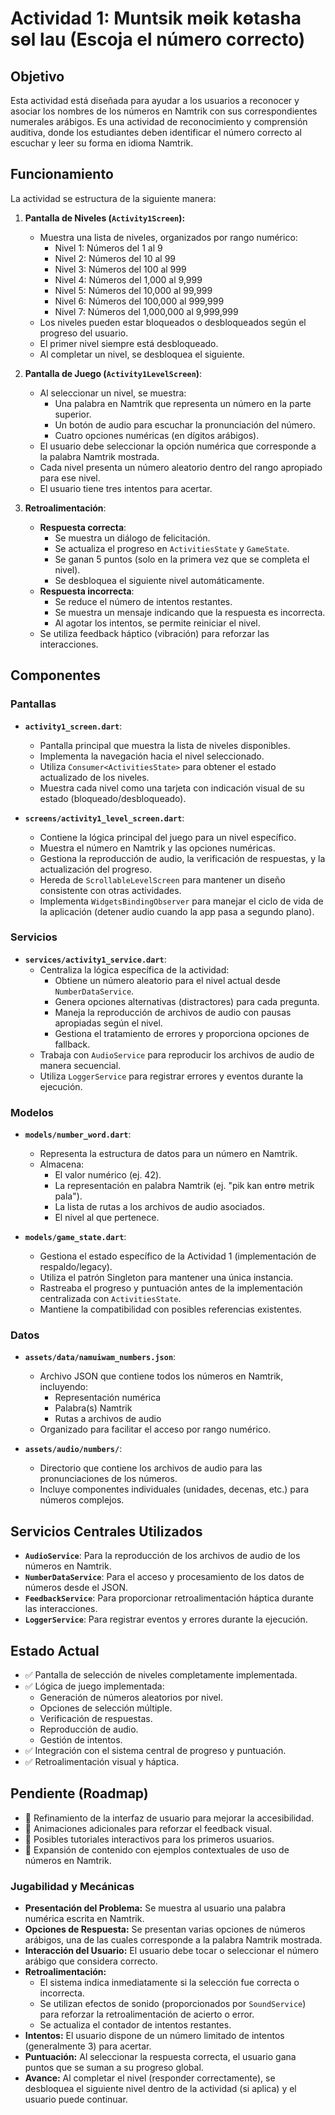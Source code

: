 # Actividad 1: Muntsik mөik kөtasha sөl lau (Escoja el número correcto)

## Objetivo

Esta actividad está diseñada para ayudar a los usuarios a reconocer y asociar los nombres de los números en Namtrik con sus correspondientes numerales arábigos. Es una actividad de reconocimiento y comprensión auditiva, donde los estudiantes deben identificar el número correcto al escuchar y leer su forma en idioma Namtrik.

## Funcionamiento

La actividad se estructura de la siguiente manera:

1. **Pantalla de Niveles (`Activity1Screen`):** 
   * Muestra una lista de niveles, organizados por rango numérico:
     * Nivel 1: Números del 1 al 9
     * Nivel 2: Números del 10 al 99
     * Nivel 3: Números del 100 al 999
     * Nivel 4: Números del 1,000 al 9,999
     * Nivel 5: Números del 10,000 al 99,999
     * Nivel 6: Números del 100,000 al 999,999
     * Nivel 7: Números del 1,000,000 al 9,999,999
   * Los niveles pueden estar bloqueados o desbloqueados según el progreso del usuario.
   * El primer nivel siempre está desbloqueado.
   * Al completar un nivel, se desbloquea el siguiente.

2. **Pantalla de Juego (`Activity1LevelScreen`)**:
   * Al seleccionar un nivel, se muestra:
     * Una palabra en Namtrik que representa un número en la parte superior.
     * Un botón de audio para escuchar la pronunciación del número.
     * Cuatro opciones numéricas (en dígitos arábigos).
   * El usuario debe seleccionar la opción numérica que corresponde a la palabra Namtrik mostrada.
   * Cada nivel presenta un número aleatorio dentro del rango apropiado para ese nivel.
   * El usuario tiene tres intentos para acertar.

3. **Retroalimentación**:
   * **Respuesta correcta**: 
     * Se muestra un diálogo de felicitación.
     * Se actualiza el progreso en `ActivitiesState` y `GameState`.
     * Se ganan 5 puntos (solo en la primera vez que se completa el nivel).
     * Se desbloquea el siguiente nivel automáticamente.
   * **Respuesta incorrecta**: 
     * Se reduce el número de intentos restantes.
     * Se muestra un mensaje indicando que la respuesta es incorrecta.
     * Al agotar los intentos, se permite reiniciar el nivel.
   * Se utiliza feedback háptico (vibración) para reforzar las interacciones.

## Componentes

### Pantallas

* **`activity1_screen.dart`**: 
  * Pantalla principal que muestra la lista de niveles disponibles.
  * Implementa la navegación hacia el nivel seleccionado.
  * Utiliza `Consumer<ActivitiesState>` para obtener el estado actualizado de los niveles.
  * Muestra cada nivel como una tarjeta con indicación visual de su estado (bloqueado/desbloqueado).

* **`screens/activity1_level_screen.dart`**: 
  * Contiene la lógica principal del juego para un nivel específico.
  * Muestra el número en Namtrik y las opciones numéricas.
  * Gestiona la reproducción de audio, la verificación de respuestas, y la actualización del progreso.
  * Hereda de `ScrollableLevelScreen` para mantener un diseño consistente con otras actividades.
  * Implementa `WidgetsBindingObserver` para manejar el ciclo de vida de la aplicación (detener audio cuando la app pasa a segundo plano).

### Servicios

* **`services/activity1_service.dart`**: 
  * Centraliza la lógica específica de la actividad:
    * Obtiene un número aleatorio para el nivel actual desde `NumberDataService`.
    * Genera opciones alternativas (distractores) para cada pregunta.
    * Maneja la reproducción de archivos de audio con pausas apropiadas según el nivel.
    * Gestiona el tratamiento de errores y proporciona opciones de fallback.
  * Trabaja con `AudioService` para reproducir los archivos de audio de manera secuencial.
  * Utiliza `LoggerService` para registrar errores y eventos durante la ejecución.

### Modelos

* **`models/number_word.dart`**: 
  * Representa la estructura de datos para un número en Namtrik.
  * Almacena:
    * El valor numérico (ej. 42).
    * La representación en palabra Namtrik (ej. "pik kan ɵntrɵ metrik pala").
    * La lista de rutas a los archivos de audio asociados.
    * El nivel al que pertenece.

* **`models/game_state.dart`**: 
  * Gestiona el estado específico de la Actividad 1 (implementación de respaldo/legacy).
  * Utiliza el patrón Singleton para mantener una única instancia.
  * Rastreaba el progreso y puntuación antes de la implementación centralizada con `ActivitiesState`.
  * Mantiene la compatibilidad con posibles referencias existentes.

### Datos

* **`assets/data/namuiwam_numbers.json`**: 
  * Archivo JSON que contiene todos los números en Namtrik, incluyendo:
    * Representación numérica
    * Palabra(s) Namtrik
    * Rutas a archivos de audio
  * Organizado para facilitar el acceso por rango numérico.

* **`assets/audio/numbers/`**: 
  * Directorio que contiene los archivos de audio para las pronunciaciones de los números.
  * Incluye componentes individuales (unidades, decenas, etc.) para números complejos.

## Servicios Centrales Utilizados

* **`AudioService`**: Para la reproducción de los archivos de audio de los números en Namtrik.
* **`NumberDataService`**: Para el acceso y procesamiento de los datos de números desde el JSON.
* **`FeedbackService`**: Para proporcionar retroalimentación háptica durante las interacciones.
* **`LoggerService`**: Para registrar eventos y errores durante la ejecución.

## Estado Actual

* ✅ Pantalla de selección de niveles completamente implementada.
* ✅ Lógica de juego implementada: 
  * Generación de números aleatorios por nivel.
  * Opciones de selección múltiple.
  * Verificación de respuestas.
  * Reproducción de audio.
  * Gestión de intentos.
* ✅ Integración con el sistema central de progreso y puntuación.
* ✅ Retroalimentación visual y háptica.

## Pendiente (Roadmap)

* 🔄 Refinamiento de la interfaz de usuario para mejorar la accesibilidad.
* 🔄 Animaciones adicionales para reforzar el feedback visual.
* 🔄 Posibles tutoriales interactivos para los primeros usuarios.
* 🔄 Expansión de contenido con ejemplos contextuales de uso de números en Namtrik.

### Jugabilidad y Mecánicas

- **Presentación del Problema:** Se muestra al usuario una palabra numérica escrita en Namtrik.
- **Opciones de Respuesta:** Se presentan varias opciones de números arábigos, una de las cuales corresponde a la palabra Namtrik mostrada.
- **Interacción del Usuario:** El usuario debe tocar o seleccionar el número arábigo que considera correcto.
- **Retroalimentación:** 
    - El sistema indica inmediatamente si la selección fue correcta o incorrecta.
    - Se utilizan efectos de sonido (proporcionados por `SoundService`) para reforzar la retroalimentación de acierto o error.
    - Se actualiza el contador de intentos restantes.
- **Intentos:** El usuario dispone de un número limitado de intentos (generalmente 3) para acertar.
- **Puntuación:** Al seleccionar la respuesta correcta, el usuario gana puntos que se suman a su progreso global.
- **Avance:** Al completar el nivel (responder correctamente), se desbloquea el siguiente nivel dentro de la actividad (si aplica) y el usuario puede continuar.
